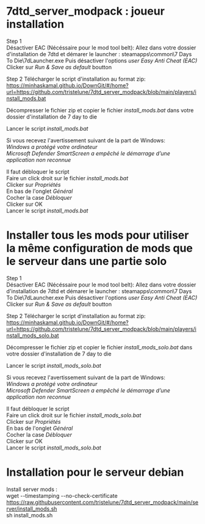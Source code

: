 # 7dtd_server_modpack : joueur installation
Step 1  
Désactiver EAC (Nécéssaire pour le mod tool belt):
Allez dans votre dossier d'installation de 7dtd et démarer le launcher :
steamapps\common\7 Days To Die\7dLauncher.exe
Puis désactiver l'options *user Easy Anti Cheat (EAC)* 
Clicker sur *Run & Save as default* boutton

Step 2
Télécharger le script d'installation au format zip:  
https://minhaskamal.github.io/DownGit/#/home?url=https://github.com/tristelune/7dtd_server_modpack/blob/main/players/install_mods.bat

Décompresser le fichier zip et copier le fichier *install_mods.bat* dans votre dossier d'installation de 7 day to die

Lancer le script *install_mods.bat*

Si vous recevez l'avertissement suivant de la part de Windows:  
*Windows a protégé votre ordinateur*  
*Microsoft Defender SmartScreen a empêché le démarrage d’une application non reconnue*  

Il faut débloquer le script  
Faire un click droit sur le fichier *install_mods.bat*  
Clicker sur *Propriétés*  
En bas de l'onglet *Général*  
Cocher la case *Débloquer*  
Clicker sur OK  
Lancer le script *install_mods.bat*  

# Installer tous les mods pour utiliser la même configuration de mods que le serveur dans une partie solo 
Step 1  
Désactiver EAC (Nécéssaire pour le mod tool belt):
Allez dans votre dossier d'installation de 7dtd et démarer le launcher :
steamapps\common\7 Days To Die\7dLauncher.exe
Puis désactiver l'options *user Easy Anti Cheat (EAC)* 
Clicker sur *Run & Save as default* boutton

Step 2
Télécharger le script d'installation au format zip:  
https://minhaskamal.github.io/DownGit/#/home?url=https://github.com/tristelune/7dtd_server_modpack/blob/main/players/install_mods_solo.bat

Décompresser le fichier zip et copier le fichier *install_mods_solo.bat* dans votre dossier d'installation de 7 day to die

Lancer le script *install_mods_solo.bat*

Si vous recevez l'avertissement suivant de la part de Windows:  
*Windows a protégé votre ordinateur*  
*Microsoft Defender SmartScreen a empêché le démarrage d’une application non reconnue*  

Il faut débloquer le script  
Faire un click droit sur le fichier *install_mods_solo.bat*  
Clicker sur *Propriétés*  
En bas de l'onglet *Général*  
Cocher la case *Débloquer*  
Clicker sur OK  
Lancer le script *install_mods_solo.bat*  

# Installation pour le serveur debian

Install server mods :  
wget --timestamping --no-check-certificate  https://raw.githubusercontent.com/tristelune/7dtd_server_modpack/main/server/install_mods.sh  
sh install_mods.sh  
